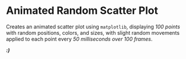 # **Animated Random Scatter Plot**

Creates an animated scatter plot using `matplotlib`, displaying *100 points* with random positions, colors, and sizes, with slight random movements applied to each point every *50 milliseconds over 100 frames*.

***:)***